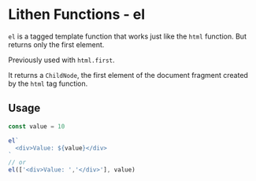 # Lithen Functions - el

`el` is a tagged template function that works just like the `html` function. But returns only
the first element.

Previously used with `html.first`.

It returns a `ChildNode`, the first element of the document fragment created by the `html` tag 
function.

## Usage
```ts
const value = 10

el`
  <div>Value: ${value}</div>
`
// or
el(['<div>Value: ','</div>'], value)
```
